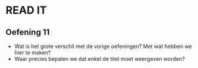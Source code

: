 # READ IT
## Oefening 11
* Wat is het grote verschil met de vorige oefeningen? Met wat hebben we hier te maken?
* Waar precies bepalen we dat enkel de titel moet weergeven worden?
